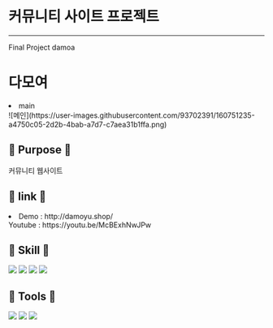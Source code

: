 #  커뮤니티 사이트 프로젝트
<hr>
Final Project damoa

<h1> 다모여 </h1>
<li> main <br>
![메인](https://user-images.githubusercontent.com/93702391/160751235-a4750c05-2d2b-4bab-a7d7-c7aea31b1ffa.png)

<h2> 🎯 Purpose 🎯 </h2>
커뮤니티 웹사이트

<h2>🍍 link 🍍</h2>
<li>
Demo : http://damoyu.shop/
<br>
Youtube : https://youtu.be/McBExhNwJPw
<br>
</li>
  
 
<h2>📖 Skill 📖</h2>
<img src="https://img.shields.io/badge/Spring Boot-6DB33F?style=&flat-square&logo=SpringBoot&logoColor=white"/>
<img src="https://img.shields.io/badge/React-4FC08D?style=flat-square&logo=React&logoColor=white"/>
<img src="https://img.shields.io/badge/MySQL-4479A1?style=flat-square&logo=MySQL&logoColor=white"/>
<img src="https://img.shields.io/badge/Amazon AWS-232F3E?style=flat-square&logo=Amazon AWS&logoColor=white"/>


<h2>📖 Tools 📖</h2>
<img src="https://img.shields.io/badge/Visual Studio Code-007ACC?style=flat-square&logo=VisualStudioCode&logoColor=white"/>
<img src="https://img.shields.io/badge/Git Hub-181717?style=flat-square&logo=GitHub&logoColor=white"/>
<img src="https://img.shields.io/badge/intelliJ IDEA-000000?style=flat-square&logo=intelliJ IDEA&logoColor=white"/>


